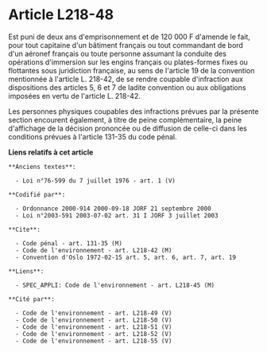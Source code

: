 # Article L218-48

Est puni de deux ans d'emprisonnement et de 120 000 F d'amende le fait, pour tout capitaine d'un bâtiment français ou tout
commandant de bord d'un aéronef français ou toute personne assumant la conduite des opérations d'immersion sur les engins
français ou plates-formes fixes ou flottantes sous juridiction française, au sens de l'article 19 de la convention mentionnée
à l'article L. 218-42, de se rendre coupable d'infraction aux dispositions des articles 5, 6 et 7 de ladite convention ou aux
obligations imposées en vertu de l'article L. 218-42.

Les personnes physiques coupables des infractions prévues par la présente section encourent également, à titre de peine
complémentaire, la peine d'affichage de la décision prononcée ou de diffusion de celle-ci dans les conditions prévues à
l'article 131-35 du code pénal.

**Liens relatifs à cet article**

	**Anciens textes**:

	  - Loi n°76-599 du 7 juillet 1976 - art. 1 (V)

	**Codifié par**:

	  - Ordonnance 2000-914 2000-09-18 JORF 21 septembre 2000
	  - Loi n°2003-591 2003-07-02 art. 31 I JORF 3 juillet 2003

	**Cite**:

	  - Code pénal - art. 131-35 (M)
	  - Code de l'environnement - art. L218-42 (M)
	  - Convention d'Oslo 1972-02-15 art. 5, art. 6, art. 7, art. 19

	**Liens**:

	  - SPEC_APPLI: Code de l'environnement - art. L218-45 (M)

	**Cité par**:

	  - Code de l'environnement - art. L218-49 (V)
	  - Code de l'environnement - art. L218-50 (V)
	  - Code de l'environnement - art. L218-51 (V)
	  - Code de l'environnement - art. L218-52 (V)
	  - Code de l'environnement - art. L218-55 (V)
